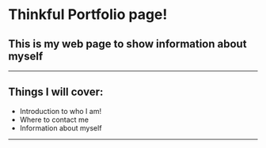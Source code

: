 # Thinkful Portfolio page!
## This is my web page to show information about myself

---

## Things I will cover:
* Introduction to who I am!
* Where to contact me
* Information about myself

---

